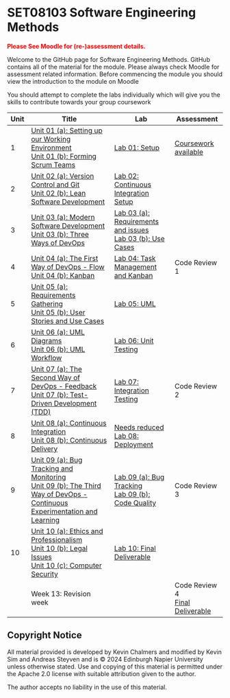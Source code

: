 # SET08103 Software Engineering Methods

**<span style="color:red">Please See Moodle for (re-)assessment details.</span>**

Welcome to the GitHub page for Software Engineering Methods. GitHub contains all of the material for the module. Please always check Moodle for assessment related information.
Before commencing the module you should view the introduction to the module on Moodle

You should attempt to complete the labs individually which will give you the skills to contribute towards your group coursework 


| Unit | Title                                                                                                                                                                                     | Lab                                                                                          | Assessment                                         |
|------|-------------------------------------------------------------------------------------------------------------------------------------------------------------------------------------------|----------------------------------------------------------------------------------------------|----------------------------------------------------|
| 1    | [Unit 01 (a): Setting up our Working Environment](units/unit01/unit01a.md) <br> [Unit 01 (b): Forming Scrum Teams](units/unit01/unit01b.md)                                               | [Lab 01: Setup](labs/lab01)                                                                  | [Coursework available](assessment)                 |
| 2    | [Unit 02 (a): Version Control and Git](units/unit02/unit02a.md) <br> [Unit 02 (b): Lean Software Development](units/unit02/unit02b.md)                                                    | [Lab 02: Continuous Integration Setup](labs/lab02)                                           |                                                    |
| 3    | [Unit 03 (a): Modern Software Development](units/unit03/unit03a.md) <br> [Unit 03 (b): Three Ways of DevOps](units/unit03/unit03b.md)                                                     | [Lab 03 (a): Requirements and issues](labs/lab03a) <br> [Lab 03 (b): Use Cases](labs/lab03b) |                                                    |
| 4    | [Unit 04 (a): The First Way of DevOps - Flow](units/unit04/unit04a.md) <br> [Unit 04 (b): Kanban](units/unit04/unit04b.md)                                                                | [Lab 04: Task Management and Kanban](labs/lab04)                                             | Code Review 1                                      |
| 5    | [Unit 05 (a): Requirements Gathering](units/unit05/unit05a.md) <br> [Unit 05 (b): User Stories and Use Cases](units/unit05/unit05b.md)                                                    | [Lab 05: UML](labs/lab05)                                                                    |                                                    |
| 6    | [Unit 06 (a): UML Diagrams](units/unit06/unit06a.md) <br> [Unit 06 (b): UML Workflow](units/unit06/unit06b.md)                                                                            | [Lab 06: Unit Testing](labs/lab06)                                                           |                                                    |
| 7    | [Unit 07 (a): The Second Way of DevOps - Feedback](units/unit07/unit07a.md) <br> [Unit 07 (b): Test-Driven Development (TDD)](units/unit07/unit07b.md)                                    | [Lab 07: Integration Testing](labs/lab07)                                                    | Code Review 2                                      |
| 8    | [Unit 08 (a): Continuous Integration](units/unit08/unit08a.md) <br> [Unit 08 (b): Continuous Delivery](units/unit08/unit08b.md)                                                           | [Needs reduced Lab 08: Deployment](labs/lab08)                                               |                                                    |
| 9    | [Unit 09 (a): Bug Tracking and Monitoring](units/unit09/unit09a.md) <br> [Unit 09 (b): The Third Way of DevOps - Continuous Experimentation and Learning](units/unit09/unit09b.md)        | [Lab 09 (a): Bug Tracking](labs/lab09a) <br> [Lab 09 (b): Code Quality](labs/lab09b)         | Code Review 3                                      |
| 10   | [Unit 10 (a): Ethics and Professionalism](units/unit10/unit10a.md) <br> [Unit 10 (b): Legal Issues](units/unit10/unit10b.md)<br>[Unit 10 (c): Computer Security](units/unit10/unit10c.md) | [Lab 10: Final Deliverable](labs/lab10)                                                      |                                                    |
|      | Week 13: Revision week                                                                                                                                                                    |                                                                                              | Code Review 4 <br> [Final Deliverable](labs/lab10) |

## Copyright Notice

All material provided is developed by Kevin Chalmers and modified by Kevin Sim and Andreas Steyven and is &copy; 2024 Edinburgh Napier University unless otherwise stated.  Use and copying of this material is permitted under the Apache 2.0 license with suitable attribution given to the author.

The author accepts no liability in the use of this material.
